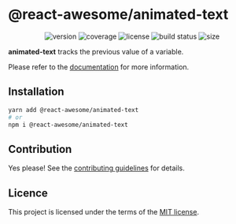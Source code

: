 # @react-awesome/animated-text

<p align="center">
  <img alt="version" src="https://img.shields.io/npm/v/%40react-awesome%2Fanimated-text" />
  <img alt="coverage" src="https://img.shields.io/codecov/c/github/trinhthinh388/react-awesome-components/master?token=VQ8VJ7OECQ&flag=animated-text" />
  <img alt="license" src="https://img.shields.io/github/license/trinhthinh388/react-awesome-components" />
  <img alt="build status" src="https://img.shields.io/github/actions/workflow/status/trinhthinh388/react-awesome-components/release.yml" />
  <img alt="size" src="https://img.shields.io/bundlejs/size/%40react-awesome/animated-text" />
</p>

**animated-text** tracks the previous value of a variable.

Please refer to the [documentation](https://react-awesome-components.vercel.app/docs/animated-text) for more information.

## Installation

```sh
yarn add @react-awesome/animated-text
# or
npm i @react-awesome/animated-text
```

## Contribution

Yes please! See the
[contributing guidelines](https://github.com/trinhthinh388/react-awesome-components/blob/master/CONTRIBUTING.md)
for details.

## Licence

This project is licensed under the terms of the
[MIT license](https://github.com/trinhthinh388/react-awesome-components/blob/master/LICENSE).
